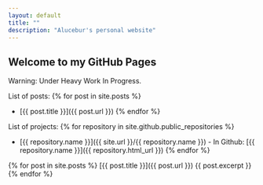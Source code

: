```yaml
---
layout: default
title: ""
description: "Alucebur's personal website"
---
```


## Welcome to my GitHub Pages

Warning: Under Heavy Work In Progress.

List of posts:
{% for post in site.posts %}
  * [{{ post.title }}]({{ post.url }})
{% endfor %}

List of projects:
{% for repository in site.github.public_repositories %}
  * [{{ repository.name }}]({{ site.url }}/{{ repository.name }}) - In Github: [{{ repository.name }}]({{ repository.html_url }})
{% endfor %}

{% for post in site.posts %}
  [{{ post.title }}]({{ post.url }})
  {{ post.excerpt }}
{% endfor %}
